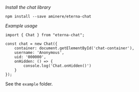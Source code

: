 *Install the chat library*

`npm install --save aminere/eterna-chat`

*Example usage*

```
import { Chat } from "eterna-chat";

const chat = new Chat({
    container: document.getElementById('chat-container'),
    username: 'Anonymous',
    uid: '000000',
    onHidden: () => {
        console.log('Chat.onHidden()')
    }
});
```

See the `example` folder.
